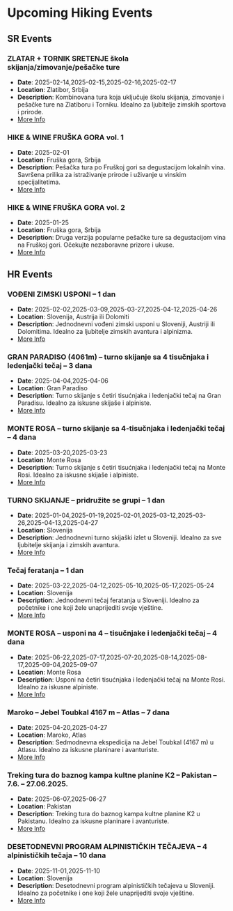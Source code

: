 # Upcoming Hiking Events

## SR Events

### ZLATAR + TORNIK SRETENJE škola skijanja/zimovanje/pešačke ture
- **Date**: 2025-02-14,2025-02-15,2025-02-16,2025-02-17
- **Location**: Zlatibor, Srbija
- **Description**: Kombinovana tura koja uključuje školu skijanja, zimovanje i pešačke ture na Zlatiboru i Torniku. Idealno za ljubitelje zimskih sportova i prirode.
- [More Info](https://srbijazamlade.rs/product/zlatar-tornik-sretenje-skola-skijanja-zimovanje-pesacke-ture)

### HIKE & WINE FRUŠKA GORA vol. 1
- **Date**: 2025-02-01
- **Location**: Fruška gora, Srbija
- **Description**: Pešačka tura po Fruškoj gori sa degustacijom lokalnih vina. Savršena prilika za istraživanje prirode i uživanje u vinskim specijalitetima.
- [More Info](https://srbijazamlade.rs/product/hike-wine-fruska-gora-vol-1)

### HIKE & WINE FRUŠKA GORA vol. 2
- **Date**: 2025-01-25
- **Location**: Fruška gora, Srbija
- **Description**: Druga verzija popularne pešačke ture sa degustacijom vina na Fruškoj gori. Očekujte nezaboravne prizore i ukuse.
- [More Info](https://srbijazamlade.rs/product/hike-wine-fruska-gora-vol-2)

## HR Events

### VOĐENI ZIMSKI USPONI – 1 dan
- **Date**: 2025-02-02,2025-03-09,2025-03-27,2025-04-12,2025-04-26
- **Location**: Slovenija, Austrija ili Dolomiti
- **Description**: Jednodnevni vođeni zimski usponi u Sloveniji, Austriji ili Dolomitima. Idealno za ljubitelje zimskih avantura i alpinizma.
- [More Info](https://blog.gotrek.si/hr/2024/08/24/krpljanje-i-zimske-ture-u-sloveniji-avstrija-ili-dolomitima-1-2-duplicate-8601/)

### GRAN PARADISO (4061m) – turno skijanje sa 4 tisučnjaka i ledenjački tečaj – 3 dana
- **Date**: 2025-04-04,2025-04-06
- **Location**: Gran Paradiso
- **Description**: Turno skijanje s četiri tisućnjaka i ledenjački tečaj na Gran Paradisu. Idealno za iskusne skijaše i alpiniste.
- [More Info](https://blog.gotrek.si/hr/2024/06/05/gran-paradiso-4061m-turno-skijanje-i-edukacija-3-dana-termin-21-8-23-8-2024/)

### MONTE ROSA – turno skijanje sa 4-tisučnjaka i ledenjački tečaj – 4 dana
- **Date**: 2025-03-20,2025-03-23
- **Location**: Monte Rosa
- **Description**: Turno skijanje s četiri tisućnjaka i ledenjački tečaj na Monte Rosi. Idealno za iskusne skijaše i alpiniste.
- [More Info](https://blog.gotrek.si/hr/2024/01/11/turno-skijanje-monte-rosa-4-dana-termini-18-4-21-4-2024-6-6-9-6-2024/)

### TURNO SKIJANJE – pridružite se grupi – 1 dan
- **Date**: 2025-01-04,2025-01-19,2025-02-01,2025-03-12,2025-03-26,2025-04-13,2025-04-27
- **Location**: Slovenija
- **Description**: Jednodnevni turno skijaški izlet u Sloveniji. Idealno za sve ljubitelje skijanja i zimskih avantura.
- [More Info](https://blog.gotrek.si/hr/2022/09/27/turno-skijanje-u-nepoznato-2-dana-vikend-u-sloveniji/)

### Tečaj feratanja – 1 dan
- **Date**: 2025-03-22,2025-04-12,2025-05-10,2025-05-17,2025-05-24
- **Location**: Slovenija
- **Description**: Jednodnevni tečaj feratanja u Sloveniji. Idealno za početnike i one koji žele unaprijediti svoje vještine.
- [More Info](https://blog.gotrek.si/hr/2025/01/13/tecaj-feratanja-in-sportskog-penjanja-1-dana-termini/)

### MONTE ROSA – usponi na 4 – tisučnjake i ledenjački tečaj – 4 dana
- **Date**: 2025-06-22,2025-07-17,2025-07-20,2025-08-14,2025-08-17,2025-09-04,2025-09-07
- **Location**: Monte Rosa
- **Description**: Usponi na četiri tisućnjaka i ledenjački tečaj na Monte Rosi. Idealno za iskusne alpiniste.
- [More Info](https://blog.gotrek.si/hr/2024/11/20/visokogorski-uspon-edukacija-na-vrhove-monte-rose-termin-29-06-02-07-2023-4-dana/)

### Maroko – Jebel Toubkal 4167 m – Atlas – 7 dana
- **Date**: 2025-04-20,2025-04-27
- **Location**: Maroko, Atlas
- **Description**: Sedmodnevna ekspedicija na Jebel Toubkal (4167 m) u Atlasu. Idealno za iskusne planinare i avanturiste.
- [More Info](https://blog.gotrek.si/hr/2024/11/15/maroko-jebel-toubkal-4167-m-atlas-2-04-11-04-2023-10-dana/)

### Treking tura do baznog kampa kultne planine K2 – Pakistan – 7.6. – 27.06.2025.
- **Date**: 2025-06-07,2025-06-27
- **Location**: Pakistan
- **Description**: Treking tura do baznog kampa kultne planine K2 u Pakistanu. Idealno za iskusne planinare i avanturiste.
- [More Info](https://blog.gotrek.si/hr/2024/11/06/treking-tura-do-baznog-kampa-kultne-planine-k2-pakistan-7-6-27-06-2025/)

### DESETODNEVNI PROGRAM ALPINISTIČKIH TEČAJEVA – 4 alpinističkih tečaja – 10 dana
- **Date**: 2025-11-01,2025-11-10
- **Location**: Slovenija
- **Description**: Desetodnevni program alpinističkih tečajeva u Sloveniji. Idealno za početnike i one koji žele unaprijediti svoje vještine.
- [More Info](https://blog.gotrek.si/hr/2024/10/04/alpinisticki-skola-10-dana-termin-21-12-2024-9-3-2025/)

